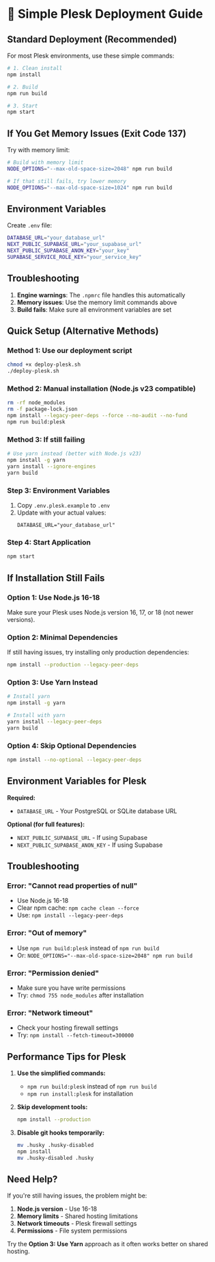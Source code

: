 # 🚀 Simple Plesk Deployment Guide

## Standard Deployment (Recommended)

For most Plesk environments, use these simple commands:

```bash
# 1. Clean install
npm install

# 2. Build
npm run build

# 3. Start
npm start
```

## If You Get Memory Issues (Exit Code 137)

Try with memory limit:

```bash
# Build with memory limit
NODE_OPTIONS="--max-old-space-size=2048" npm run build

# If that still fails, try lower memory
NODE_OPTIONS="--max-old-space-size=1024" npm run build
```

## Environment Variables

Create `.env` file:

```bash
DATABASE_URL="your_database_url"
NEXT_PUBLIC_SUPABASE_URL="your_supabase_url"
NEXT_PUBLIC_SUPABASE_ANON_KEY="your_key"
SUPABASE_SERVICE_ROLE_KEY="your_service_key"
```

## Troubleshooting

1. **Engine warnings**: The `.npmrc` file handles this automatically
2. **Memory issues**: Use the memory limit commands above
3. **Build fails**: Make sure all environment variables are set

## Quick Setup (Alternative Methods)

### Method 1: Use our deployment script

```bash
chmod +x deploy-plesk.sh
./deploy-plesk.sh
```

### Method 2: Manual installation (Node.js v23 compatible)

```bash
rm -rf node_modules
rm -f package-lock.json
npm install --legacy-peer-deps --force --no-audit --no-fund
npm run build:plesk
```

### Method 3: If still failing

```bash
# Use yarn instead (better with Node.js v23)
npm install -g yarn
yarn install --ignore-engines
yarn build
```

### Step 3: Environment Variables

1. Copy `.env.plesk.example` to `.env`
2. Update with your actual values:
   ```
   DATABASE_URL="your_database_url"
   ```

### Step 4: Start Application

```bash
npm start
```

## If Installation Still Fails

### Option 1: Use Node.js 16-18

Make sure your Plesk uses Node.js version 16, 17, or 18 (not newer versions).

### Option 2: Minimal Dependencies

If still having issues, try installing only production dependencies:

```bash
npm install --production --legacy-peer-deps
```

### Option 3: Use Yarn Instead

```bash
# Install yarn
npm install -g yarn

# Install with yarn
yarn install --legacy-peer-deps
yarn build
```

### Option 4: Skip Optional Dependencies

```bash
npm install --no-optional --legacy-peer-deps
```

## Environment Variables for Plesk

**Required:**

- `DATABASE_URL` - Your PostgreSQL or SQLite database URL

**Optional (for full features):**

- `NEXT_PUBLIC_SUPABASE_URL` - If using Supabase
- `NEXT_PUBLIC_SUPABASE_ANON_KEY` - If using Supabase

## Troubleshooting

### Error: "Cannot read properties of null"

- Use Node.js 16-18
- Clear npm cache: `npm cache clean --force`
- Use: `npm install --legacy-peer-deps`

### Error: "Out of memory"

- Use `npm run build:plesk` instead of `npm run build`
- Or: `NODE_OPTIONS="--max-old-space-size=2048" npm run build`

### Error: "Permission denied"

- Make sure you have write permissions
- Try: `chmod 755 node_modules` after installation

### Error: "Network timeout"

- Check your hosting firewall settings
- Try: `npm install --fetch-timeout=300000`

## Performance Tips for Plesk

1. **Use the simplified commands:**

   - `npm run build:plesk` instead of `npm run build`
   - `npm run install:plesk` for installation

2. **Skip development tools:**

   ```bash
   npm install --production
   ```

3. **Disable git hooks temporarily:**
   ```bash
   mv .husky .husky-disabled
   npm install
   mv .husky-disabled .husky
   ```

## Need Help?

If you're still having issues, the problem might be:

1. **Node.js version** - Use 16-18
2. **Memory limits** - Shared hosting limitations
3. **Network timeouts** - Plesk firewall settings
4. **Permissions** - File system permissions

Try the **Option 3: Use Yarn** approach as it often works better on shared hosting.
